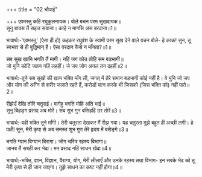 +++
title = "02 चौपाई"

+++
एवमस्तु कहि रघुकुलनायक। बोले बचन परम सुखदायक॥  
सुनु बायस तैं सहज सयाना। काहे न मागसि अस बरदाना॥1॥  

भावार्थ:-'एवमस्तु' (ऐसा ही हो) कहकर रघुवंश के स्वामी परम सुख देने वाले वचन बोले- हे काक! सुन, तू स्वभाव से ही बुद्धिमान्‌ है। ऐसा वरदान कैसे न माँगता?॥1॥  

सब सुख खानि भगति तैं मागी। नहिं जग कोउ तोहि सम बडभागी॥  
जो मुनि कोटि जतन नहिं लहहीं। जे जप जोग अनल तन दहहीं॥2॥  

भावार्थ:-तूने सब सुखों की खान भक्ति माँग ली, जगत्‌ में तेरे समान बडभागी कोई नहीं है। वे मुनि जो जप और योग की अग्नि से शरीर जलाते रहते हैं, करोडों यत्न करके भी जिसको (जिस भक्ति को) नहीं पाते॥2॥  

रीझेउँ देखि तोरि चतुराई। मागेहु भगति मोहि अति भाई॥  
सुनु बिहङ्ग प्रसाद अब मोरें। सब सुभ गुन बसिहहिं उर तोरें॥3॥  

भावार्थ:-वही भक्ति तूने माँगी। तेरी चतुरता देखकर मैं रीझ गया। यह चतुरता मुझे बहुत ही अच्छी लगी। हे पक्षी! सुन, मेरी कृपा से अब समस्त शुभ गुण तेरे हृदय में बसेङ्गे॥3॥  

भगति ग्यान बिग्यान बिरागा। जोग चरित्र रहस्य बिभागा॥  
जानब तैं सबही कर भेदा। मम प्रसाद नहिं साधन खेदा॥4॥  

भावार्थ:-भक्ति, ज्ञान, विज्ञान, वैराग्य, योग, मेरी लीलाएँ और उनके रहस्य तथा विभाग- इन सबके भेद को तू मेरी कृपा से ही जान जाएगा। तुझे साधन का कष्ट नहीं होगा॥4॥  
